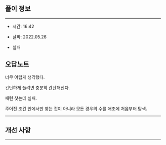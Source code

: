 ## 풀이 정보

----
- 시간: 16:42

- 날짜: 2022.05.26

- 실패


## 오답노트

너무 어렵게 생각했다.

간단하게 풀려면 충분히 간단해진다.

패턴 찾는데 실패.

주어진 조건 안에서만 찾는 것이 아니라 모든 경우의 수를 애초에 처음부터 탐색.


---

## 개선 사항


---


